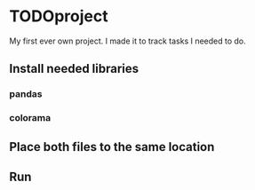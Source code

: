 # TODOproject
My first ever own project. I made it to track tasks I needed to do.

## Install needed libraries
### pandas
### colorama

## Place both files to the same location

## Run